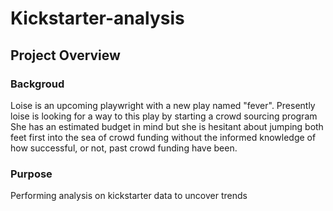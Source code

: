 # Kickstarter-analysis
## Project Overview
### Backgroud
Loise is an upcoming playwright with a new play named "fever". Presently loise is looking for a way to this play by starting a crowd sourcing program
She has an estimated budget in mind but she is hesitant about jumping both feet first into the sea of crowd funding without the informed knowledge of how successful, or not, past crowd funding have been.
### Purpose
Performing analysis on kickstarter data to uncover trends
